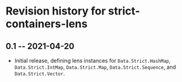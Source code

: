 # Revision history for strict-containers-lens

## 0.1 -- 2021-04-20

- Initial release, defining lens instances for `Data.Strict.HashMap`,
  `Data.Strict.IntMap`, `Data.Strict.Map`, `Data.Strict.Sequence`, and
  `Data.Strict.Vector`.
